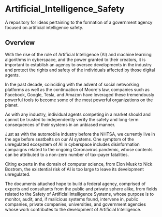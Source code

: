 # Artificial_Intelligence_Safety
A repository for ideas pertaining to the formation of a government agency focused on artificial intelligence safety.
 
## Overview
With the rise of the role of Artificial Intelligence (AI) and machine learning algorithms in cyberspace, and the power granted to their creators, it is important to establish an agency to oversee developments in the industry and protect the rights and safety of the individuals affected by those digital agents.
 
In the past decade, coinciding with the advent of social networking platforms as well as the continuation of Moore's law, companies such as Facebook, Google, Tesla, and Amazon have leveraged these tremendously powerful tools to become some of the most powerful organizations on the planet.
 
As with any industry, individual agents competing in a market should and cannot be trusted to independently verify the safety and long-term consequences of their systems in an unbiased manner.
 
Just as with the automobile industry before the NHTSA, we currently live in the age before seatbelts on our AI systems. One symptom of the unregulated ecosystem of AI in cyberspace includes disinformation campaigns related to the ongoing Coronavirus pandemic, whose contents can be attributed to a non-zero number of tax-payer fatalities.
 
Citing experts in the domain of computer science, from Elon Musk to Nick Bostrom, the existential risk of AI is too large to leave its development unregulated.
 
The documents attached hope to build a federal agency, comprised of experts and consultants from the public and private sphere alike, from fields related to the Safety of Artificial Intelligence Systems, whose purpose is to monitor, audit, and, if malicious systems found, intervene in, public companies, private companies, universities, and government agencies whose work contributes to the development of Artificial Intelligence.
